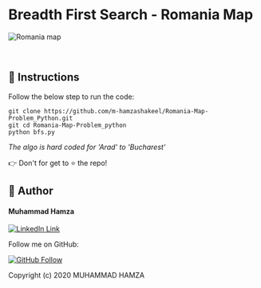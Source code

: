 # Breadth First Search - Romania Map

![Romania map](https://user-images.githubusercontent.com/43790152/97784960-1a142580-1bc4-11eb-9070-39c03eb16df2.png)

<br>

## 📜 Instructions

Follow the below step to run the code:

```
git clone https://github.com/m-hamzashakeel/Romania-Map-Problem_Python.git
git cd Romania-Map-Problem_python
python bfs.py
```
*The algo is hard coded for 'Arad' to 'Bucharest'*

👉 Don't for get to ⭐ the repo!

## 👨‍ Author

#### Muhammad Hamza
[![LinkedIn Link](https://img.shields.io/badge/Connect-Hamza-blue.svg?logo=linkedin&longCache=true&style=social&label=Connect
)](https://www.linkedin.com/in/m-hamzashakeel)

Follow me on GitHub:

[![GitHub Follow](https://img.shields.io/badge/Connect-Hmz-blue.svg?logo=Github&longCache=true&style=social&label=Follow)](https://github.com/m-hamzashakeel)

Copyright (c) 2020 MUHAMMAD HAMZA